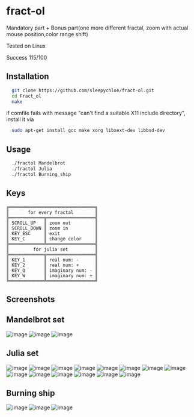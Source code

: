 # fract-ol

Mandatory part + Bonus part(one more different fractal,
zoom with actual mouse position,color range shift)

Tested on Linux

Success 115/100

## Installation

```bash
  git clone https://github.com/sleepychloe/fract-ol.git
  cd Fract_ol
  make
```

if comfile fails with message "can't find a suitable X11 include directory",
install it via

```bash
  sudo apt-get install gcc make xorg libxext-dev libbsd-dev
```


## Usage

```bash
  ./fractol Mandelbrot
  ./fractol Julia
  ./fractol Burning_ship
```

## Keys

```
╔════════════════════════════════╗
║       for every fractal        ║
╠═════════════╦══════════════════╣
║ SCROLL_UP   ║ zoom out         ║
║ SCROLL_DOWN ║ zoom in          ║
║ KEY_ESC     ║ exit             ║
║ KEY_C       ║ change color     ║
╠═════════════╩══════════════════╣
║         for julia set          ║
╠═════════════╦══════════════════╣
║ KEY_1       ║ real num: -      ║
║ KEY_2       ║ real num: +      ║
║ KEY_Q       ║ imaginary num: - ║
║ KEY_W       ║ imaginary num: + ║
╚═════════════╩══════════════════╝
```
## Screenshots
## Mandelbrot set
![image](https://user-images.githubusercontent.com/78352910/219778092-44a9892f-3d6e-4160-8365-fcb87b33ed4b.png)
![image](https://user-images.githubusercontent.com/78352910/219778255-1b5b0e43-f8a5-4fea-a400-63b282202dbb.png)
![image](https://user-images.githubusercontent.com/78352910/219778300-458f1ddb-7fb6-487f-84e4-7572c3e3e130.png)

## Julia set
![image](https://user-images.githubusercontent.com/78352910/219778380-beea6694-9601-437b-96ae-7abadab80849.png)
![image](https://user-images.githubusercontent.com/78352910/219778430-5e480cd8-07c8-402f-99a5-dfad144c9c4b.png)
![image](https://user-images.githubusercontent.com/78352910/219778472-87d5a847-f650-4ebd-a344-b43b31b0518e.png)
![image](https://user-images.githubusercontent.com/78352910/219778521-89dd14a1-60cd-48f0-aa36-d06ef97908d3.png)
![image](https://user-images.githubusercontent.com/78352910/219778909-c593e75c-897a-484b-9d2f-eca3b8e1cc0b.png)
![image](https://user-images.githubusercontent.com/78352910/219778957-435eeac7-9f1c-4a91-b723-1d73eb2277fc.png)
![image](https://user-images.githubusercontent.com/78352910/219779006-9ab3648d-a1ab-4c18-a1ea-7344bebdd159.png)
![image](https://user-images.githubusercontent.com/78352910/219779058-456fc5e3-2393-457a-9be7-8535f346e879.png)
![image](https://user-images.githubusercontent.com/78352910/219779098-42c0a50d-f43f-471f-acf0-b7945eb01b86.png)
![image](https://user-images.githubusercontent.com/78352910/219779152-2bc59329-79cc-4db3-a540-194e44ccd316.png)
![image](https://user-images.githubusercontent.com/78352910/219779212-78ce380a-354a-4ad9-b53f-bb09a7ab951d.png)
![image](https://user-images.githubusercontent.com/78352910/219779253-a3dae4d9-34c7-4428-8f3a-1e9aa52cb27a.png)
![image](https://user-images.githubusercontent.com/78352910/219779361-a5262918-96cc-47f1-b416-f06541aff3b7.png)
![image](https://user-images.githubusercontent.com/78352910/219779395-e7df6b85-e8f6-4c1a-9fce-65fcb40d053b.png)

## Burning ship
![image](https://user-images.githubusercontent.com/78352910/219779545-4fe65973-5ec9-448e-bb35-dfa0502af787.png)
![image](https://user-images.githubusercontent.com/78352910/231275881-2cab7059-1b94-4a0c-ad17-a231f5814f84.png)
![image](https://user-images.githubusercontent.com/78352910/219779654-15f9418b-7798-440d-9f64-44c80c178faf.png)
